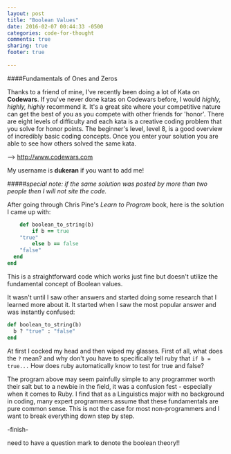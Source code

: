 ```yaml
---
layout: post
title: "Boolean Values"
date: 2016-02-07 00:44:33 -0500
categories: code-for-thought
comments: true
sharing: true
footer: true
 
---
```

####Fundamentals of Ones and Zeros

Thanks to a friend of mine, I've recently been doing a lot of Kata on __Codewars__. If you've never done katas on Codewars before, I would _highly, highly, highly_ recommend it. It's a great site where your competitive nature can get the best of you as you compete with other friends for 'honor'. There are eight levels of difficulty and each kata is a creative coding problem that you solve for honor points. The beginner's level, level 8, is a good overview of incredibly basic coding concepts. Once you enter your solution you are able to see how others solved the same kata. 

--> http://www.codewars.com 

My username is __dukeran__ if you want to add me! 

#####_special note: if the same solution was posted by more than two people then I will not site the code._

After going through Chris Pine's _Learn to Program_  book, here is the solution I came up with: 

```ruby
	def boolean_to_string(b)
  		if b == true 
    "true"
  		else b == false
    "false"
  end
end
```
This is a straightforward code which works just fine but doesn't utilize the fundamental concept of Boolean values. 

<!--more-->
It wasn't until I saw other answers and started doing some research that I learned more about it. It started when I saw the most popular answer and was instantly confused: 

```ruby 
def boolean_to_string(b)
  b ? "true" : "false"
end
```
At first I cocked my head and then wiped my glasses. First of all, what does the ```?``` mean? and why don't you have to specifically tell ruby that `if b = true...` How does ruby automatically know to test for true and false? 

The program above may seem painfully simple to any programmer worth their salt but to a newbie in the field, it was a confusion fest - especially when it comes to Ruby. I find that as a Linguistics major with no background in coding, many expert programmers assume that these fundamentals are pure common sense. This is not the case for most non-programmers and I want to break everything down step by step. 

-finish-


need to have a question mark to denote the boolean theory!!
